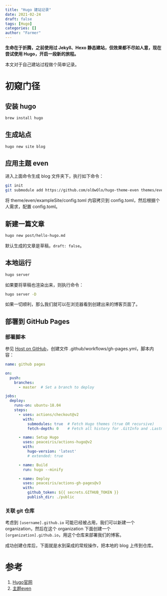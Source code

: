 ```yaml
---
title: "Hugo 建站记录"
date: 2021-02-24
draft: false
tags: [Hugo]
categories: []
author: "Farmer"
---
```


**生命在于折腾，之前使用过 Jekyll、Hexo 静态建站，但效果都不尽如人意，现在尝试使用 Hugo，开启一段新的旅程。**

<!--more-->

本文对于自己建站过程做个简单记录。

# 初窥门径

## 安装 hugo

```bash
brew install hugo
```

## 生成站点

```bash
hugo new site blog
```

## 应用主题 even

进入上面命令生成 blog 文件夹下，执行如下命令：

```bash
git init
git submodule add https://github.com/olOwOlo/hugo-theme-even themes/even
```

将 theme/even/exampleSite/config.toml 内容拷贝到 config.toml，然后根据个人需求，配置 config.toml。

## 新建一篇文章

```bash
hugo new post/hello-hugo.md
```

默认生成的文章是草稿，`draft: false`。

## 本地运行

```bash
hugo server
```

如果要将草稿也渲染出来，则执行命令：

```bash
hugo server -D
```

如果一切顺利，那么我们就可以在浏览器看到创建出来的博客页面了。

## 部署到 GitHub Pages

### 部署脚本

参见 [Host on GitHub](https://gohugo.io/hosting-and-deployment/hosting-on-github/)，创建文件 .github/workflows/gh-pages.yml，脚本内容：

```yml
name: github pages

on:
  push:
    branches:
      - master  # Set a branch to deploy

jobs:
  deploy:
    runs-on: ubuntu-18.04
    steps:
      - uses: actions/checkout@v2
        with:
          submodules: true  # Fetch Hugo themes (true OR recursive)
          fetch-depth: 0    # Fetch all history for .GitInfo and .Lastmod

      - name: Setup Hugo
        uses: peaceiris/actions-hugo@v2
        with:
          hugo-version: 'latest'
          # extended: true

      - name: Build
        run: hugo --minify

      - name: Deploy
        uses: peaceiris/actions-gh-pages@v3
        with:
          github_token: ${{ secrets.GITHUB_TOKEN }}
          publish_dir: ./public

```

### 关联 git 仓库

考虑到 `[username].github.io` 可能已经被占用，我们可以新建一个 organization，然后在这个 organization 下面创建一个 `[organization].github.io`，用这个仓库来部署我们的博客。

成功创建仓库后，下面就是水到渠成的常规操作，把本地的 blog 上传到仓库。


# 参考

1. [Hugo官网](https://gohugo.io/)
2. [主题even](https://github.com/olOwOlo/hugo-theme-even)
